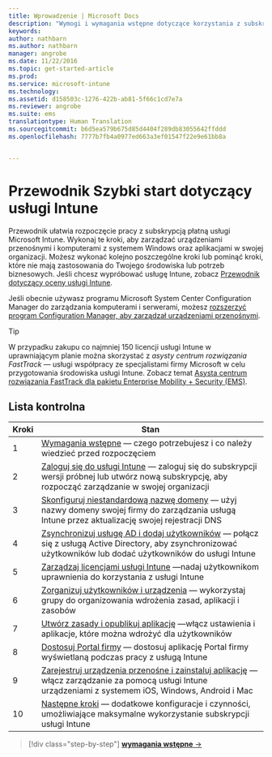 ```yaml
---
title: Wprowadzenie | Microsoft Docs
description: "Wymogi i wymagania wstępne dotyczące korzystania z subskrypcji usługi Intune"
keywords: 
author: nathbarn
ms.author: nathbarn
manager: angrobe
ms.date: 11/22/2016
ms.topic: get-started-article
ms.prod: 
ms.service: microsoft-intune
ms.technology: 
ms.assetid: d158503c-1276-422b-ab81-5f66c1cd7e7a
ms.reviewer: angrobe
ms.suite: ems
translationtype: Human Translation
ms.sourcegitcommit: b6d5ea579b675d85d4404f289db83055642ffddd
ms.openlocfilehash: 7777b7fb4a0977ed663a3ef01547f22e9e61bb8a


---
```



# <a name="intune-quick-start-guide"></a>Przewodnik Szybki start dotyczący usługi Intune
Przewodnik ułatwia rozpoczęcie pracy z subskrypcją płatną usługi Microsoft Intune. Wykonaj te kroki, aby zarządzać urządzeniami przenośnymi i komputerami z systemem Windows oraz aplikacjami w swojej organizacji. Możesz wykonać kolejno poszczególne kroki lub pominąć kroki, które nie mają zastosowania do Twojego środowiska lub potrzeb biznesowych. Jeśli chcesz wypróbować usługę Intune, zobacz [Przewodnik dotyczący oceny usługi Intune](/intune/understand-explore/get-started-with-a-30-day-trial-of-microsoft-intune).  

Jeśli obecnie używasz programu Microsoft System Center Configuration Manager do zarządzania komputerami i serwerami, możesz [rozszerzyć program Configuration Manager, aby zarządzał urządzeniami przenośnymi](https://docs.microsoft.com/sccm/mdm/understand/choose-between-standalone-intune-and-hybrid-mobile-device-management).

>[!TIP]
>W przypadku zakupu co najmniej 150 licencji usługi Intune w uprawniającym planie można skorzystać z *asysty centrum rozwiązania FastTrack* — usługi współpracy ze specjalistami firmy Microsoft w celu przygotowania środowiska usługi Intune. Zobacz temat [Asysta centrum rozwiązania FastTrack dla pakietu Enterprise Mobility + Security (EMS)](https://docs.microsoft.com/enterprise-mobility-security/Solutions/enterprise-mobility-fasttrack-program).

## <a name="checklist"></a>Lista kontrolna

| Kroki | Stan  |
| ------------- |-------------|
| 1  | [Wymagania wstępne](what-to-know-before-you-start-microsoft-intune.md) — czego potrzebujesz i co należy wiedzieć przed rozpoczęciem|
| 2 |  [Zaloguj się do usługi Intune](start-with-a-paid-subscription-to-microsoft-intune-step-1.md) — zaloguj się do subskrypcji wersji próbnej lub utwórz nową subskrypcję, aby rozpocząć zarządzanie w swojej organizacji   |  
| 3 | [Skonfiguruj niestandardową nazwę domeny](start-with-a-paid-subscription-to-microsoft-intune-step-2.md) — użyj nazwy domeny swojej firmy do zarządzania usługą Intune przez aktualizację swojej rejestracji DNS   |
| 4 | [Zsynchronizuj usługę AD i dodaj użytkowników](start-with-a-paid-subscription-to-microsoft-intune-step-3.md) — połącz się z usługą Active Directory, aby zsynchronizować użytkowników lub dodać użytkowników do usługi Intune  |
| 5 | [Zarządzaj licencjami usługi Intune](start-with-a-paid-subscription-to-microsoft-intune-step-4.md) —nadaj użytkownikom uprawnienia do korzystania z usługi Intune|
| 6 | [Zorganizuj użytkowników i urządzenia](start-with-a-paid-subscription-to-microsoft-intune-step-5.md) — wykorzystaj grupy do organizowania wdrożenia zasad, aplikacji i zasobów |
| 7 | [Utwórz zasady i opublikuj aplikację](start-with-a-paid-subscription-to-microsoft-intune-step-6.md) —włącz ustawienia i aplikacje, które można wdrożyć dla użytkowników |
| 8 | [Dostosuj Portal firmy](start-with-a-paid-subscription-to-microsoft-intune-step-7.md) — dostosuj aplikację Portal firmy wyświetlaną podczas pracy z usługą Intune  |
| 9 | [Zarejestruj urządzenia przenośne i zainstaluj aplikację](start-with-a-paid-subscription-to-microsoft-intune-step-8.md) — włącz zarządzanie za pomocą usługi Intune urządzeniami z systemem iOS, Windows, Android i Mac |
|10 | [Następne kroki](post-configuration-tasks.md) — dodatkowe konfiguracje i czynności, umożliwiające maksymalne wykorzystanie subskrypcji usługi Intune|


>[!div class="step-by-step"]
[**wymagania wstępne** &rarr;](what-to-know-before-you-start-microsoft-intune.md)



<!--HONumber=Dec16_HO2-->


